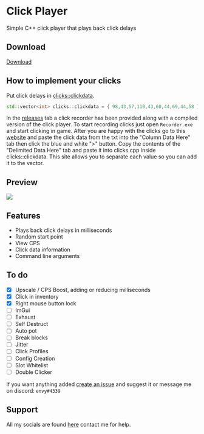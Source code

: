# Click Player
Simple C++ click player that plays back click delays

## Download
[Download](https://github.com/buxh/Click-Player/releases/download/v2/Click_Recorder_and_Player.zip)

## How to implement your clicks
Put click delays in [clicks::clickdata](https://github.com/buxh/Click-Player/blob/main/clicker/clicks/clicks.cpp#L4).

```c++
std::vector<int> clicks::clickdata = { 98,43,57,110,43,60,44,69,44,58 };
```

In the [releases](https://github.com/buxh/Click-Player/releases) tab a click recorder has been provided along with a compiled version of the click player. To start recording clicks just open `Recorder.exe` and start clicking in game. After you are happy with the clicks go to this [website](https://delim.co/) and paste the click data from the txt into the "Column Data Here" tab then click the blue and white ">" button. Copy the contents of the "Delimited Data Here" tab and paste it into clicks.cpp inside clicks::clickdata. This site allows you to separate each value so you can add it to the vector.

## Preview
<img src="https://i.imgur.com/4lCv6IS.png"/>

## Features
 - Plays back click delays in milliseconds
 - Random start point
 - View CPS
 - Click data information
 - Command line arguments

## To do
 - [x] Upscale / CPS Boost, adding or reducing milliseconds
 - [x] Click in inventory
 - [x] Right mouse button lock
 - [ ] ImGui
 - [ ] Exhaust
 - [ ] Self Destruct
 - [ ] Auto pot
 - [ ] Break blocks
 - [ ] Jitter
 - [ ] Click Profiles
 - [ ] Config Creation
 - [ ] Slot Whitelist
 - [ ] Double Clicker

 If you want anything added [create an issue](https://github.com/buxh/Click-Player/issues) and suggest it or message me on discord: `envy#4339`

## Support
All my socials are found [here](https://solo.to/buxh) contact me for help.
